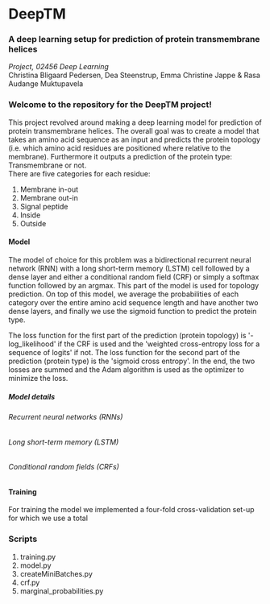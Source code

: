 # DeepTM
### A deep learning setup for prediction of protein transmembrane helices

*Project, 02456 Deep Learning*<br>
Christina Bligaard Pedersen, Dea Steenstrup, Emma Christine Jappe & Rasa Audange Muktupavela

### Welcome to the repository for the DeepTM project!
This project revolved around making a deep learning model for prediction of protein transmembrane helices. The overall goal was to create a model that takes an amino acid sequence as an input and predicts the protein topology (i.e. which amino acid residues are positioned where relative to the membrane). Furthermore it outputs a prediction of the protein type: Transmembrane or not.<br>
There are five categories for each residue:<br> 
1. Membrane in-out
1. Membrane out-in
1. Signal peptide
1. Inside
1. Outside

#### Model
The model of choice for this problem was a bidirectional recurrent neural network (RNN) with a long short-term memory (LSTM) cell followed by a dense layer and either a conditional random field (CRF) or simply a softmax function followed by an argmax. This part of the model is used for topology prediction.
On top of this model, we average the probabilities of each category over the entire amino acid sequence length and have another two dense layers, and finally we use the sigmoid function to predict the protein type.

The loss function for the first part of the prediction (protein topology) is '-log_likelihood' if the CRF is used and the 'weighted cross-entropy loss for a sequence of logits' if not. The loss function for the second part of the prediction (protein type) is the 'sigmoid cross entropy'. In the end, the two losses are summed and the Adam algorithm is used as the optimizer to minimize the loss. 

##### Model details 
###### Recurrent neural networks (RNNs)

###### Long short-term memory (LSTM)

###### Conditional random fields (CRFs)


#### Training
For training the model we implemented a four-fold cross-validation set-up for which we use a total 
### Scripts
1. training.py
1. model.py
1. createMiniBatches.py
1. crf.py
1. marginal_probabilities.py
